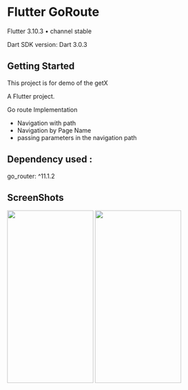 
# Flutter GoRoute


Flutter 3.10.3 • channel stable

Dart SDK version: Dart 3.0.3

## Getting Started

This project is for demo of the getX 

A Flutter project.

Go route Implementation
* Navigation with path
* Navigation by Page Name
* passing parameters in the navigation path


## Dependency used :
  go_router: ^11.1.2


## ScreenShots

<img src="https://github.com/ketan7055/go_route/assets/33648294/fe0563cb-dee9-488f-8c1e-bbd710d691d7.png" width="200" height="400" />  

<img src="https://github.com/ketan7055/go_route/assets/33648294/9f9fc374-5563-4d3d-93a8-a2dfdd39d15a.png" width="200" height="400" />  
 




